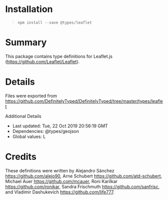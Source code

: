 # Installation
> `npm install --save @types/leaflet`

# Summary
This package contains type definitions for Leaflet.js (https://github.com/Leaflet/Leaflet).

# Details
Files were exported from https://github.com/DefinitelyTyped/DefinitelyTyped/tree/master/types/leaflet

Additional Details
 * Last updated: Tue, 22 Oct 2019 20:56:19 GMT
 * Dependencies: @types/geojson
 * Global values: L

# Credits
These definitions were written by Alejandro Sánchez <https://github.com/alejo90>, Arne Schubert <https://github.com/atd-schubert>, Michael Auer <https://github.com/mcauer>, Roni Karilkar <https://github.com/ronikar>, Sandra Frischmuth <https://github.com/sanfrisc>, and Vladimir Dashukevich <https://github.com/life777>.
